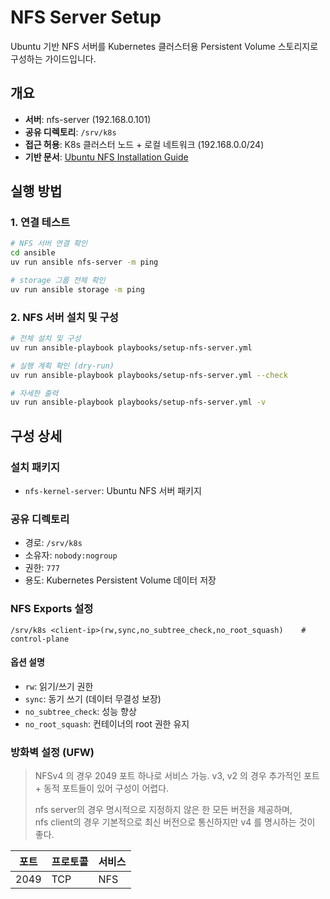 # NFS Server Setup

Ubuntu 기반 NFS 서버를 Kubernetes 클러스터용 Persistent Volume 스토리지로 구성하는 가이드입니다.

## 개요

- **서버**: nfs-server (192.168.0.101)
- **공유 디렉토리**: `/srv/k8s`
- **접근 허용**: K8s 클러스터 노드 + 로컬 네트워크 (192.168.0.0/24)
- **기반 문서**: [Ubuntu NFS Installation Guide](https://documentation.ubuntu.com/server/how-to/networking/install-nfs)

## 실행 방법

### 1. 연결 테스트

```bash
# NFS 서버 연결 확인
cd ansible
uv run ansible nfs-server -m ping

# storage 그룹 전체 확인
uv run ansible storage -m ping
```

### 2. NFS 서버 설치 및 구성

```bash
# 전체 설치 및 구성
uv run ansible-playbook playbooks/setup-nfs-server.yml

# 실행 계획 확인 (dry-run)
uv run ansible-playbook playbooks/setup-nfs-server.yml --check

# 자세한 출력
uv run ansible-playbook playbooks/setup-nfs-server.yml -v
```

## 구성 상세

### 설치 패키지

- `nfs-kernel-server`: Ubuntu NFS 서버 패키지

### 공유 디렉토리

- 경로: `/srv/k8s`
- 소유자: `nobody:nogroup`
- 권한: `777`
- 용도: Kubernetes Persistent Volume 데이터 저장

### NFS Exports 설정

```
/srv/k8s <client-ip>(rw,sync,no_subtree_check,no_root_squash)    # control-plane
```

#### 옵션 설명

- `rw`: 읽기/쓰기 권한
- `sync`: 동기 쓰기 (데이터 무결성 보장)
- `no_subtree_check`: 성능 향상
- `no_root_squash`: 컨테이너의 root 권한 유지

### 방화벽 설정 (UFW)

> NFSv4 의 경우 2049 포트 하나로 서비스 가능. v3, v2 의 경우 추가적인 포트 + 동적 포트들이 있어 구성이 어렵다.
> 
> nfs server의 경우 명시적으로 지정하지 않은 한 모든 버전을 제공하며,\
> nfs client의 경우 기본적으로 최신 버전으로 통신하지만 v4 를 명시하는 것이 좋다.

| 포트   | 프로토콜 | 서비스 |
|------|------|-----|
| 2049 | TCP  | NFS |

